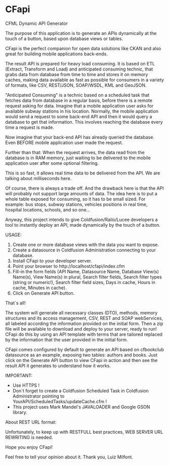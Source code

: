 # CFapi
CFML Dynamic API Generator

The purpose of this application is to generate an APIs dynamically at the touch of a button, based upon database views or tables.

CFapi is the perfect companion for open data solutions like CKAN and also great for building mobile applications back-ends.

The result API is prepared for heavy load	consuming. It is based on ETL (Extract, Transform and Load) and anticipated consuming technic, that grabs data from database from time to time and stores it on memory caches, making data available as fast as possible for consumers in a variety of formats, like CSV, REST/JSON, SOAP/WSDL, KML and GeoJSON.

"Anticipated Consuming" is a technic based on a scheduled task that fetches data from database in a regular basis, before there is a remote request asking for data. Imagine that a mobile application user asks for available subway stations in his location. Normally, the mobile application would send a request to some back-end API and then it would query	a database to get that information. This involves reaching the database every time a request is made.

Now imagine that your back-end API has already queried the database. Even BEFORE mobile application user made the request.

Further than that: When the request arrives, the data read from the database is in RAM memory, just waiting to be delivered to the mobile application user after some optional filtering.

This is so fast, it allows real time data to be delivered from the API. We are talking about milliseconds here.

Of course, there is always a trade off. And the drawback here is that the API will probably not support large amounts of data. The idea here is to put a whole table exposed for consuming, so it has to be small sized. For example: bus stops, subway stations, vehicles positions in real time, hospital locations, schools, and so one...

Anyway, this project intends to give Coldfusion/Railo/Lucee developers a tool to instantly deploy an API, made dynamically by the touch of a button.

USAGE:

1) Create one or more database views with the data you want to expose.
2) Create a datasource in Coldfusion Administration connecting to your database.
3) Install CFapi to your developer server.
4) Point your browser to http://localhost/cfapi/index.cfm
5) Fill-in the form fields (API Name, Datasource Name, Database View(s) Name(s), View Name(s) in plural,
	 Search filter fields, Search filter types (string or numeric!), Search filter field sizes, Days in cache, Hours
	 in cache, Minutes in cache).
6) Click on Generate API button.

That´s all!

The system will generate all necessary classes (DTO), methods, memory structures and its access management, CSV, REST and SOAP webServices, all labeled according the information provided on the initial form. Then a zip file will be available to download and deploy to your server, ready to run! CFapi do this by using an API template with terms that are tailored replaced by the information that the user provided in the initial form. 

CFapi comes configured by default to generate an API based on cfbookclub datasource as an example, exposing two tables: authors and books. Just click on the Generate API button to view CFapi in action and then see the result API it generates to understand how it works. 

IMPORTANT:

* Use HTTPS !
* Don´t forget to create a Coldfusion Scheduled Task in Coldfusion Administrator pointing to  
  YourAPI/ScheduledTasks/updateCache.cfm !
* This project uses Mark Mandel's JAVALOADER and Google GSON library.

About REST URL format:

Unfortunately, to keep up with RESTFULL best practices, WEB SERVER URL REWRITING is needed.

Hope you enjoy CFapi!

Feel free to tell your opinion about it.
Thank you,
Luiz Milfont.
